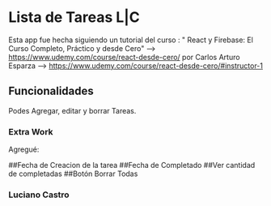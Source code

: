 # Lista de Tareas L|C 
Esta app fue hecha siguiendo un tutorial del curso :
" React y Firebase: El Curso Completo, Práctico y desde Cero" 
--> https://www.udemy.com/course/react-desde-cero/
por Carlos Arturo Esparza
 --> https://www.udemy.com/course/react-desde-cero/#instructor-1

## Funcionalidades

Podes Agregar, editar y borrar Tareas.


### Extra Work

Agregué: 

##Fecha de Creacion de la tarea 
##Fecha de Completado
##Ver cantidad de completadas
##Botón Borrar Todas

### Luciano Castro 